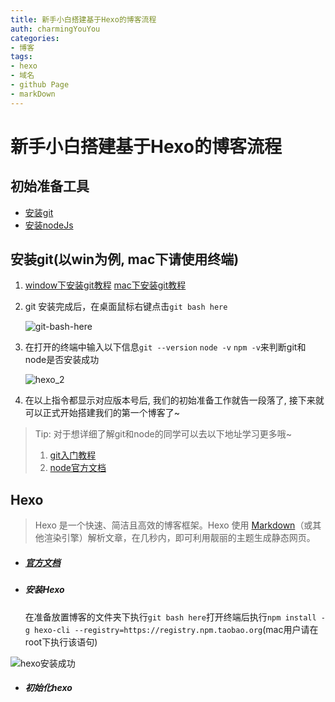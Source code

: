 ```yaml
---
title: 新手小白搭建基于Hexo的博客流程
auth: charmingYouYou
categories: 
- 博客
tags: 
- hexo
- 域名
- github Page
- markDown
---
```

# 新手小白搭建基于Hexo的博客流程

>

## 初始准备工具

 * [安装git](https://git-scm.com/downloads)
 * [安装nodeJs](https://github.com/blinkfox/typora-vue-theme.git)

## 安装git(以win为例, mac下请使用终端)

1. [window下安装git教程](https://jingyan.baidu.com/article/90895e0fb3495f64ed6b0b50.html)  [mac下安装git教程](https://jingyan.baidu.com/article/2a138328d0df4f074a134fc1.html)

2. git 安装完成后，在桌面鼠标右键点击`git bash here`

   ![git-bash-here](https://charmingyouyou-1256314320.picbj.myqcloud.com/blog/hexo_1.png)

3. 在打开的终端中输入以下信息`git --version` `node -v` `npm -v`来判断git和node是否安装成功

   ![hexo_2](https://charmingyouyou-1256314320.picbj.myqcloud.com/blog/hexo_2.png)

4. 在以上指令都显示对应版本号后, 我们的初始准备工作就告一段落了, 接下来就可以正式开始搭建我们的第一个博客了~

> Tip:  对于想详细了解git和node的同学可以去以下地址学习更多哦~
>
> 1. [git入门教程](https://charmingyouyou-1256314320.picbj.myqcloud.com/blog/hexo_1.png)
> 2.  [node官方文档](http://nodejs.cn/api/)



## Hexo

> Hexo 是一个快速、简洁且高效的博客框架。Hexo 使用 [Markdown](http://daringfireball.net/projects/markdown/)（或其他渲染引擎）解析文章，在几秒内，即可利用靓丽的主题生成静态网页。

* ##### [官方文档](https://hexo.io/zh-cn/)

* ##### 安装Hexo

  在准备放置博客的文件夹下执行`git bash here`打开终端后执行`npm install -g hexo-cli --registry=https://registry.npm.taobao.org`(mac用户请在root下执行该语句)

![hexo安装成功](https://user-gold-cdn.xitu.io/2018/1/20/161117c728dda55c?imageView2/0/w/1280/h/960/)

* ##### 初始化hexo
